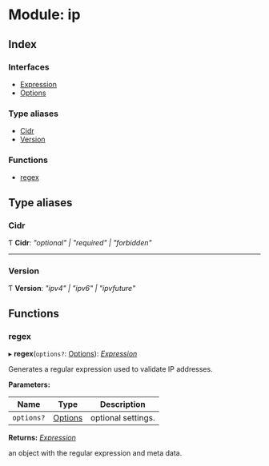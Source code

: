 
# Module: ip

## Index

### Interfaces

* [Expression](../interfaces/_address_3_2_0_index_d_.ip.expression.md)
* [Options](../interfaces/_address_3_2_0_index_d_.ip.options.md)

### Type aliases

* [Cidr](_address_3_2_0_index_d_.ip.md#cidr)
* [Version](_address_3_2_0_index_d_.ip.md#version)

### Functions

* [regex](_address_3_2_0_index_d_.ip.md#regex)

## Type aliases

###  Cidr

Ƭ **Cidr**: *"optional" | "required" | "forbidden"*

___

###  Version

Ƭ **Version**: *"ipv4" | "ipv6" | "ipvfuture"*

## Functions

###  regex

▸ **regex**(`options?`: [Options](../interfaces/_address_3_2_0_index_d_.ip.options.md)): *[Expression](../interfaces/_address_3_2_0_index_d_.ip.expression.md)*

Generates a regular expression used to validate IP addresses.

**Parameters:**

Name | Type | Description |
------ | ------ | ------ |
`options?` | [Options](../interfaces/_address_3_2_0_index_d_.ip.options.md) | optional settings.  |

**Returns:** *[Expression](../interfaces/_address_3_2_0_index_d_.ip.expression.md)*

an object with the regular expression and meta data.
